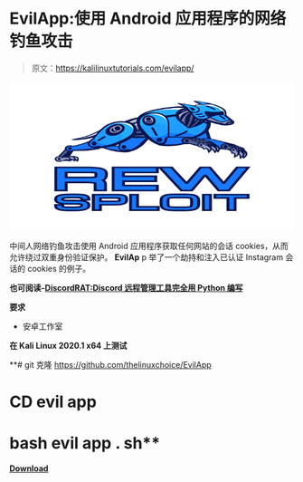 # EvilApp:使用 Android 应用程序的网络钓鱼攻击

> 原文：<https://kalilinuxtutorials.com/evilapp/>

[![EvilApp : Phishing Attack Using An Android Application](img/cfee08f5ecd4d21545d9d5aaba820169.png "EvilApp : Phishing Attack Using An Android Application")](https://1.bp.blogspot.com/-0d4UyGaekjw/YSUK3jIvYPI/AAAAAAAAKjQ/AzsOOvlON7E7q4KcuaCw17Mc6xbtaTpSACLcBGAsYHQ/s728/REW-sploit-Logo%2B%25281%2529.png)

中间人网络钓鱼攻击使用 Android 应用程序获取任何网站的会话 cookies，从而允许绕过双重身份验证保护。 **EvilAp** p 举了一个劫持和注入已认证 Instagram 会话的 cookies 的例子。

**也可阅读-[DiscordRAT:Discord 远程管理工具完全用 Python 编写](https://kalilinuxtutorials.com/discordrat/)**

**要求**

*   安卓工作室

**在 Kali Linux 2020.1 x64 上测试**

**# git 克隆 https://github.com/thelinuxchoice/EvilApp
# CD evil app
# bash evil app . sh**

[**Download**](https://github.com/thelinuxchoice/EvilApp)